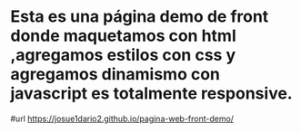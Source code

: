# Esta es una página demo de front donde maquetamos con html ,agregamos estilos con css y agregamos dinamismo con javascript es totalmente responsive.

#url
https://josue1dario2.github.io/pagina-web-front-demo/
